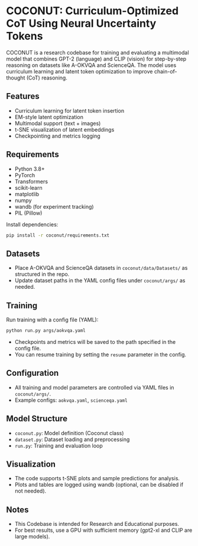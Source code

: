 # COCONUT: Curriculum-Optimized CoT Using Neural Uncertainty Tokens

COCONUT is a research codebase for training and evaluating a multimodal model that combines GPT-2 (language) and CLIP (vision) for step-by-step reasoning on datasets like A-OKVQA and ScienceQA. The model uses curriculum learning and latent token optimization to improve chain-of-thought (CoT) reasoning.

## Features
- Curriculum learning for latent token insertion
- EM-style latent optimization
- Multimodal support (text + images)
- t-SNE visualization of latent embeddings
- Checkpointing and metrics logging

## Requirements
- Python 3.8+
- PyTorch
- Transformers
- scikit-learn
- matplotlib
- numpy
- wandb (for experiment tracking)
- PIL (Pillow)

Install dependencies:
```bash
pip install -r coconut/requirements.txt
```

## Datasets
- Place A-OKVQA and ScienceQA datasets in `coconut/data/Datasets/` as structured in the repo.
- Update dataset paths in the YAML config files under `coconut/args/` as needed.

## Training
Run training with a config file (YAML):
```bash
python run.py args/aokvqa.yaml
```

- Checkpoints and metrics will be saved to the path specified in the config file.
- You can resume training by setting the `resume` parameter in the config.

## Configuration
- All training and model parameters are controlled via YAML files in `coconut/args/`.
- Example configs: `aokvqa.yaml`, `scienceqa.yaml`

## Model Structure
- `coconut.py`: Model definition (Coconut class)
- `dataset.py`: Dataset loading and preprocessing
- `run.py`: Training and evaluation loop

## Visualization
- The code supports t-SNE plots and sample predictions for analysis.
- Plots and tables are logged using wandb (optional, can be disabled if not needed).

## Notes
- This Codebase is intended for Research and Educational purposes.
- For best results, use a GPU with sufficient memory (gpt2-xl and CLIP are large models).
